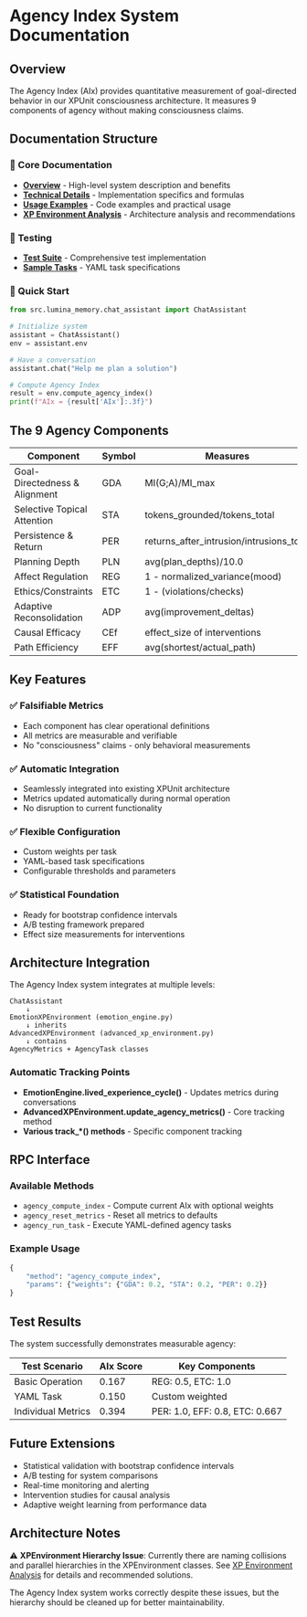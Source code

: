 # Agency Index System Documentation

## Overview
The Agency Index (AIx) provides quantitative measurement of goal-directed behavior in our XPUnit consciousness architecture. It measures 9 components of agency without making consciousness claims.

## Documentation Structure

### 📖 Core Documentation
- **[Overview](overview.md)** - High-level system description and benefits
- **[Technical Details](technical_details.md)** - Implementation specifics and formulas
- **[Usage Examples](usage_examples.md)** - Code examples and practical usage
- **[XP Environment Analysis](xp_environment_analysis.md)** - Architecture analysis and recommendations

### 🧪 Testing
- **[Test Suite](../../test_agency_index.py)** - Comprehensive test implementation
- **[Sample Tasks](../../tests/agency/)** - YAML task specifications

### 🎯 Quick Start

```python
from src.lumina_memory.chat_assistant import ChatAssistant

# Initialize system
assistant = ChatAssistant()
env = assistant.env

# Have a conversation
assistant.chat("Help me plan a solution")

# Compute Agency Index
result = env.compute_agency_index()
print(f"AIx = {result['AIx']:.3f}")
```

## The 9 Agency Components

| Component | Symbol | Measures | Range |
|-----------|--------|----------|-------|
| Goal-Directedness & Alignment | GDA | MI(G;A)/MI_max | [0,1] |
| Selective Topical Attention | STA | tokens_grounded/tokens_total | [0,1] |
| Persistence & Return | PER | returns_after_intrusion/intrusions_total | [0,1] |
| Planning Depth | PLN | avg(plan_depths)/10.0 | [0,1] |
| Affect Regulation | REG | 1 - normalized_variance(mood) | [0,1] |
| Ethics/Constraints | ETC | 1 - (violations/checks) | [0,1] |
| Adaptive Reconsolidation | ADP | avg(improvement_deltas) | [0,1] |
| Causal Efficacy | CEf | effect_size of interventions | [0,1] |
| Path Efficiency | EFF | avg(shortest/actual_path) | [0,1] |

## Key Features

### ✅ **Falsifiable Metrics**
- Each component has clear operational definitions
- All metrics are measurable and verifiable
- No "consciousness" claims - only behavioral measurements

### ✅ **Automatic Integration**
- Seamlessly integrated into existing XPUnit architecture
- Metrics updated automatically during normal operation
- No disruption to current functionality

### ✅ **Flexible Configuration**
- Custom weights per task
- YAML-based task specifications
- Configurable thresholds and parameters

### ✅ **Statistical Foundation**
- Ready for bootstrap confidence intervals
- A/B testing framework prepared
- Effect size measurements for interventions

## Architecture Integration

The Agency Index system integrates at multiple levels:

```
ChatAssistant
    ↓
EmotionXPEnvironment (emotion_engine.py)
    ↓ inherits
AdvancedXPEnvironment (advanced_xp_environment.py)
    ↓ contains
AgencyMetrics + AgencyTask classes
```

### Automatic Tracking Points
- **EmotionEngine.lived_experience_cycle()** - Updates metrics during conversations
- **AdvancedXPEnvironment.update_agency_metrics()** - Core tracking method
- **Various track_*() methods** - Specific component tracking

## RPC Interface

### Available Methods
- `agency_compute_index` - Compute current AIx with optional weights
- `agency_reset_metrics` - Reset all metrics to defaults  
- `agency_run_task` - Execute YAML-defined agency tasks

### Example Usage
```python
{
    "method": "agency_compute_index",
    "params": {"weights": {"GDA": 0.2, "STA": 0.2, "PER": 0.2}}
}
```

## Test Results

The system successfully demonstrates measurable agency:

| Test Scenario | AIx Score | Key Components |
|---------------|-----------|----------------|
| Basic Operation | 0.167 | REG: 0.5, ETC: 1.0 |
| YAML Task | 0.150 | Custom weighted |
| Individual Metrics | 0.394 | PER: 1.0, EFF: 0.8, ETC: 0.667 |

## Future Extensions

- Statistical validation with bootstrap confidence intervals
- A/B testing for system comparisons
- Real-time monitoring and alerting
- Intervention studies for causal analysis
- Adaptive weight learning from performance data

## Architecture Notes

⚠️ **XPEnvironment Hierarchy Issue**: Currently there are naming collisions and parallel hierarchies in the XPEnvironment classes. See [XP Environment Analysis](xp_environment_analysis.md) for details and recommended solutions.

The Agency Index system works correctly despite these issues, but the hierarchy should be cleaned up for better maintainability.